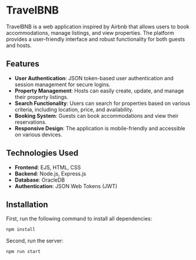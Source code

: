 # TravelBNB

TravelBNB is a web application inspired by Airbnb that allows users to book accommodations, manage listings, and view properties. The platform provides a user-friendly interface and robust functionality for both guests and hosts.

## Features

- **User Authentication**: JSON token-based user authentication and session management for secure logins.
- **Property Management**: Hosts can easily create, update, and manage their property listings.
- **Search Functionality**: Users can search for properties based on various criteria, including location, price, and availability.
- **Booking System**: Guests can book accommodations and view their reservations.
- **Responsive Design**: The application is mobile-friendly and accessible on various devices.

## Technologies Used

- **Frontend**: EJS, HTML, CSS
- **Backend**: Node.js, Express.js
- **Database**: OracleDB
- **Authentication**: JSON Web Tokens (JWT)

## Installation

First, run the following command to install all dependencies:

```bash
npm install
```

Second, run the server:

```bash
npm run start
```
